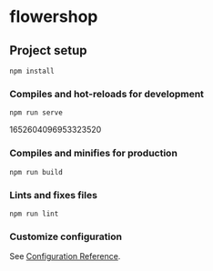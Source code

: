 # flowershop

## Project setup
```
npm install
```

### Compiles and hot-reloads for development
```
npm run serve
```
1652604096953323520

### Compiles and minifies for production
```
npm run build
```

### Lints and fixes files
```
npm run lint
```

### Customize configuration
See [Configuration Reference](https://cli.vuejs.org/config/).
